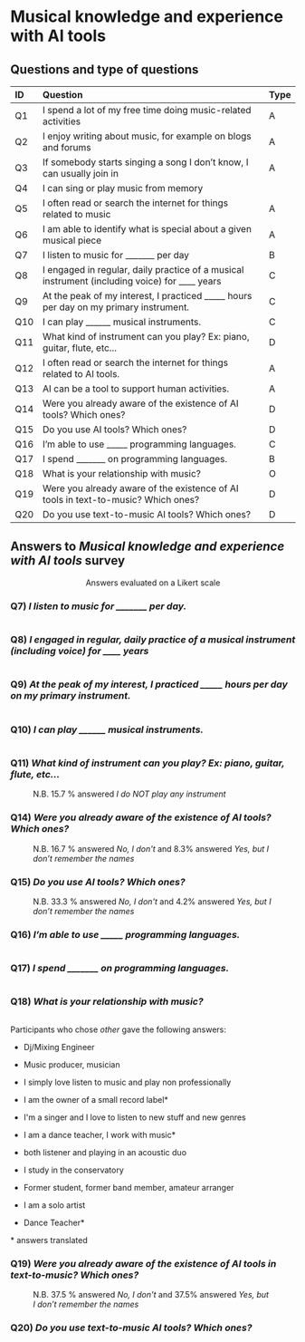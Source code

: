 # Musical knowledge and experience with AI tools

## Questions and type of questions

| ID  | Question  |  Type | 
|:---|:---|:---|
| Q1  |  I spend a lot of my free time doing music-related activities |  A |
| Q2  |  I enjoy writing about music, for example on blogs and forums |  A  |
| Q3  | If somebody starts singing a song I don’t know, I can usually join in  |  A  |
| Q4  |  I can sing or play music from memory |   |
| Q5  |  I often read or search the internet for things related to music |  A  |
| Q6  |  I am able to identify what is special about a given musical piece  |  A  |
| Q7  | I listen to music for _______ per day  | B  |
| Q8  |I engaged in regular, daily practice of a musical instrument (including voice) for ____ years| C  |
| Q9  |At the peak of my interest, I practiced _____ hours per day on my primary instrument.|  C |
| Q10  |I can play ______ musical instruments.|   C|
| Q11  |What kind of instrument can you play? Ex: piano, guitar, flute, etc...|   D|
| Q12  |I often read or search the internet for things related to AI tools.| A  |
| Q13  |AI can be a tool to support human activities.|A   |
| Q14  |Were you already aware of the existence of AI tools? Which ones?| D  |
| Q15  |Do you use AI tools? Which ones?| D  |
| Q16  |I’m able to use _____ programming languages.| C  |
| Q17  |I spend _______ on programming languages.|B   |
| Q18  |What is your relationship with music?| O  |
| Q19  |Were you already aware of the existence of AI tools in text-to-music? Which ones?|D   |
| Q20  |Do you use text-to-music AI tools? Which ones?| D  |

## Answers to _Musical knowledge and experience with AI tools_ survey

<figure>
  <img src="figures/AI_MUSIC/ai_music_quest_likert.png" alt=""/>
  <figcaption style="display: block; text-align: center; margin: 0 auto;">Answers evaluated on a Likert scale</figcaption>
</figure>


### Q7) _I listen to music for _______ per day._
<figure>
  <img src="figures/AI_MUSIC/Q7.png" alt=""/>
</figure>

### Q8) _I engaged in regular, daily practice of a musical instrument (including voice) for ____ years_
<figure>
  <img src="figures/AI_MUSIC/Q8.png" alt=""/>
</figure>

### Q9) _At the peak of my interest, I practiced _____ hours per day on my primary instrument._
<figure>
  <img src="figures/AI_MUSIC/Q9.png" alt=""/>
</figure>

### Q10) _I can play ______ musical instruments._
<figure>
  <img src="figures/AI_MUSIC/Q10.png" alt=""/>
</figure>

### Q11) _What kind of instrument can you play? Ex: piano, guitar, flute, etc..._
<figure>
  <img src="figures/AI_MUSIC/Q11.png" alt=""/>
    <figcaption>N.B. 15.7 % answered  <i>I do NOT play any instrument </i></figcaption>
</figure>

### Q14) _Were you already aware of the existence of AI tools? Which ones?_
  <figure>
  <img src="figures/AI_MUSIC/Q14.png" alt=""/>
    <figcaption>N.B. 16.7 % answered  <i>No, I don't</i> and 8.3% answered <i>Yes, but I don’t remember the names </i></figcaption>
</figure>

### Q15) _Do you use AI tools? Which ones?_
  <figure>
  <img src="figures/AI_MUSIC/Q15.png" alt=""/>
    <figcaption>N.B. 33.3 % answered  <i>No, I don't</i> and 4.2% answered <i>Yes, but I don’t remember the names </i></figcaption>
</figure>

### Q16) _I’m able to use _____ programming languages._
  <figure>
  <img src="figures/AI_MUSIC/Q16.png" alt=""/>
</figure>

### Q17) _I spend _______ on programming languages._
<figure>
  <img src="figures/AI_MUSIC/Q17.png" alt=""/>
</figure>

### Q18) _What is your relationship with music?_
  <figure>
  <img src="figures/AI_MUSIC/Q18.png" alt=""/>
</figure>

Participants who chose *other* gave the following answers:

- Dj/Mixing Engineer

- Music producer, musician

- I simply love listen to music and play non professionally

- I am the owner of a small record label<superscript>*</superscript>

- I'm a singer and I love to listen to new stuff and new genres

- I am a dance teacher, I work with music<superscript>*</superscript>

- both listener and playing in an acoustic duo

- I study in the conservatory

- Former student, former band member, amateur arranger
  
- I am a solo artist

- Dance Teacher<superscript>*</superscript>

<superscript>*</superscript> answers translated 

### Q19) _Were you already aware of the existence of AI tools in text-to-music? Which ones?_
<figure>
  <img src="figures/AI_MUSIC/Q19.png" alt=""/>
<figcaption>N.B. 37.5 % answered  <i>No, I don't</i> and 37.5% answered <i>Yes, but I don’t remember the names </i></figcaption>
</figure>

### Q20) _Do you use text-to-music AI tools? Which ones?_
<figure>
  <img src="figures/AI_MUSIC/Q20.png" alt=""/>
</figure>
